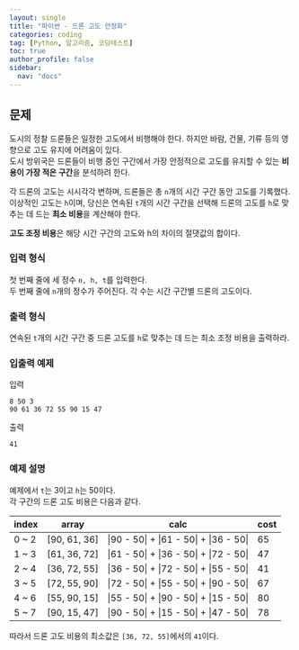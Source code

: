 ```yaml
---
layout: single
title: "파이썬 - 드론 고도 안정화"
categories: coding
tag: [Python, 알고리즘, 코딩테스트]
toc: true
author_profile: false
sidebar:
  nav: "docs"
---
```


## 문제
도시의 정찰 드론들은 일정한 고도에서 비행해야 한다. 하지만 바람, 건물, 기류 등의 영향으로 고도 유지에 어려움이 있다. <br>
도시 방위국은 드론들이 비행 중인 구간에서 가장 안정적으로 고도를 유지할 수 있는 **비용이 가장 적은 구간**을 분석하려 한다.

각 드론의 고도는 시시각각 변하며, 드론들은 총 `n`개의 시간 구간 동안 고도를 기록했다. <br> 
이상적인 고도는 `h`이며, 당신은 연속된 `t`개의 시간 구간을 선택해 드론의 고도를 `h`로 맞추는 데 드는 **최소 비용**을 계산해야 한다.

**고도 조정 비용**은 해당 시간 구간의 고도와 h의 차이의 절댓값의 합이다.

### 입력 형식
첫 번째 줄에 세 정수 `n, h, t`를 입력한다. <br>
두 번째 줄에 `n`개의 정수가 주어진다. 각 수는 시간 구간별 드론의 고도이다. <br>

### 출력 형식
연속된 `t`개의 시간 구간 중 드론 고도를 `h`로 맞추는 데 드는 최소 조정 비용을 출력하라.

### 입출력 예제
입력
```
8 50 3
90 61 36 72 55 90 15 47
```
출력
```
41
```

### 예제 설명
예제에서 `t`는 3이고 `h`는 50이다. <br>
각 구간의 드론 고도 비용은 다음과 같다.

|index|array|calc|cost|
|-----|-----|----|----|
|0 ~ 2|[90, 61, 36]| \|90 - 50\| + \|61 - 50\| + \|36 - 50\| | 65|
|1 ~ 3|[61, 36, 72]| \|61 - 50\| + \|36 - 50\| + \|72 - 50\| | 47|
|2 ~ 4|[36, 72, 55]| \|36 - 50\| + \|72 - 50\| + \|55 - 50\| | 41|
|3 ~ 5|[72, 55, 90]| \|72 - 50\| + \|55 - 50\| + \|90 - 50\| | 67|
|4 ~ 6|[55, 90, 15]| \|55 - 50\| + \|90 - 50\| + \|15 - 50\| | 80|
|5 ~ 7|[90, 15, 47]| \|90 - 50\| + \|15 - 50\| + \|47 - 50\| | 78|

따라서 드론 고도 비용의 최소값은 `[36, 72, 55]`에서의 `41`이다.

